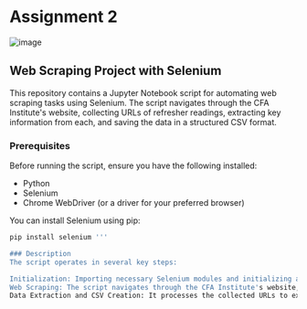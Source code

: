# Assignment 2
![image](https://user-images.githubusercontent.com/108534539/218347565-ebebee5e-3de3-427a-8370-cef5e44c3591.png)
## Web Scraping Project with Selenium

This repository contains a Jupyter Notebook script for automating web scraping tasks using Selenium. The script navigates through the CFA Institute's website, collecting URLs of refresher readings, extracting key information from each, and saving the data in a structured CSV format.

### Prerequisites

Before running the script, ensure you have the following installed:
- Python
- Selenium
- Chrome WebDriver (or a driver for your preferred browser)

You can install Selenium using pip:

```bash
pip install selenium '''

### Description
The script operates in several key steps:

Initialization: Importing necessary Selenium modules and initializing a Chrome WebDriver for browser automation.
Web Scraping: The script navigates through the CFA Institute's website, handling pagination, extracting URLs of the readings, and dealing with issues such as timeouts and missing elements.
Data Extraction and CSV Creation: It processes the collected URLs to extract information like the publication year, introduction, learning outcomes, and summary. This information is then organized and saved into a CSV file.
